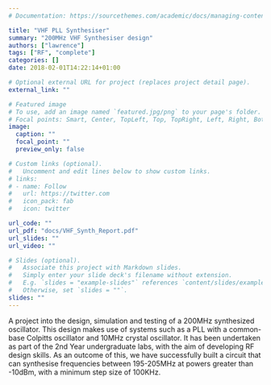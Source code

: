 ```yaml
---
# Documentation: https://sourcethemes.com/academic/docs/managing-content/

title: "VHF PLL Synthesiser"
summary: "200MHz VHF Synthesiser design"
authors: ["lawrence"]
tags: ["RF", "complete"]
categories: []
date: 2018-02-01T14:22:14+01:00

# Optional external URL for project (replaces project detail page).
external_link: ""

# Featured image
# To use, add an image named `featured.jpg/png` to your page's folder.
# Focal points: Smart, Center, TopLeft, Top, TopRight, Left, Right, BottomLeft, Bottom, BottomRight.
image:
  caption: ""
  focal_point: ""
  preview_only: false

# Custom links (optional).
#   Uncomment and edit lines below to show custom links.
# links:
# - name: Follow
#   url: https://twitter.com
#   icon_pack: fab
#   icon: twitter

url_code: ""
url_pdf: "docs/VHF_Synth_Report.pdf"
url_slides: ""
url_video: ""

# Slides (optional).
#   Associate this project with Markdown slides.
#   Simply enter your slide deck's filename without extension.
#   E.g. `slides = "example-slides"` references `content/slides/example-slides.md`.
#   Otherwise, set `slides = ""`.
slides: ""
---
```

A project into the design, simulation and testing of a 200MHz synthesized oscillator. This design makes use of systems such as a PLL with a common-base Colpitts oscillator and 10MHz crystal oscillator. It has been undertaken as part of the 2nd Year undergraduate labs, with the aim of developing RF design skills. As an outcome of this, we have successfully built a circuit that can synthesise frequencies between 195-205MHz at powers greater than -10dBm, with a minimum step size of 100KHz.
